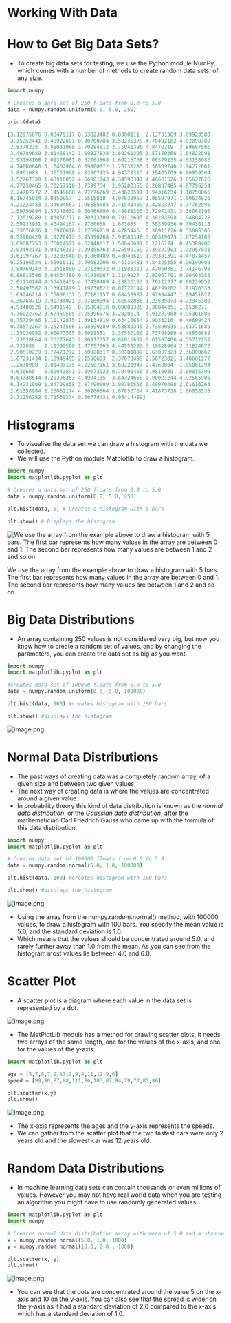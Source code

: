 # Working With Data

# How to Get Big Data Sets?

- To create big data sets for testing, we use the Python module NumPy, which comes with a number of methods to create random data sets, of any size.

```python
import numpy

# Creates a data set of 250 floats from 0.0 to 5.0
data = numpy.random.uniform(0.0, 5.0, 250)

print(data)
```

```python
[3.12975676 0.03479117 0.53023482 0.8300111  2.13731369 3.69923588
 3.35252441 0.48922601 0.30700784 3.58235378 4.70492182 4.02098789
 2.8378238  3.88031088 3.70284812 3.75041396 4.8470219  3.89687566
 3.46789689 3.81458142 1.19827838 3.69261305 3.57159366 1.64822591
 2.93198168 2.01376081 0.52763868 1.69215708 3.00379235 4.03158086
 4.74880846 3.16402964 0.39800872 1.25738285 1.36509746 2.94272061
 3.8961089  1.35751968 4.83667425 4.94379315 4.29405709 0.90959564
 3.52267339 1.60916052 4.66981743 4.34590347 4.46661526 3.65627825
 4.77250465 0.70257518 1.7399764  2.95280355 0.20837485 4.87796254
 2.24767772 2.14549668 4.97276269 2.43620591 1.94316734 3.18750066
 0.16745034 2.0350957  2.5515838  4.97838967 1.06597971 1.09634826
 4.21224453 2.34604667 1.96585885 2.41541409 3.42823247 4.37762996
 1.59759894 1.57248052 0.30466896 0.48088325 3.72972431 3.38062195
 2.13629289 1.83856211 4.80313309 0.79116693 4.38203598 1.04804728
 2.59233951 0.43494167 4.9760058  1.673055   0.56359936 0.79430113
 4.33676836 4.16976616 2.17696719 4.4785446  0.30911726 0.35065305
 0.55986429 4.19276413 3.45596268 2.99583348 3.00319075 1.67254105
 3.69007753 0.76014571 4.62448817 1.58645691 0.1216174  0.45389406
 2.03492131 3.04248233 3.29356763 3.25599159 2.39221903 1.72957031
 3.61997767 1.73203548 0.31860489 0.43040619 1.29381391 4.47874457
 0.25196524 1.55010112 3.79682006 0.45139481 4.84325355 0.96199909
 3.89769143 3.11518889 2.23139332 0.11981311 2.42050381 2.74146798
 0.86815506 3.64534389 0.41910967 2.1149927  2.02967701 0.90493153
 2.01130144 4.53410439 4.37450409 4.13836133 1.79112377 0.68239952
 2.50497562 0.13941899 2.19730522 0.07771144 4.46299202 1.81976333
 1.69246214 3.75008137 3.77181157 0.68458982 4.92994447 1.99451827
 4.36768719 2.92734021 3.97189594 1.66542836 1.23639873 4.72345388
 4.93408526 1.5491949  0.85804618 0.09089385 1.38844351 1.6536271
 4.76022762 3.67459505 3.25396075 3.2820014  4.91281068 4.95361506
 0.75729466 1.10142875 1.69134819 0.63416654 2.9033216  0.40699424
 0.78572267 0.25243586 1.08699289 0.58880345 3.73890035 1.63771689
 1.35030082 3.00673565 0.5081551  2.37556166 1.73768989 4.48850889
 1.23028864 0.26277643 2.86912357 0.81016637 0.01507406 4.55712152
 4.732889   2.11390598 1.47757565 4.44558203 3.19828964 2.31824675
 2.90610229 0.77471272 1.60928317 0.30181887 0.63087323 2.36000662
 1.07231434 1.18949495 2.1550603  2.37678499 2.56723821 3.48661177
 1.2638908  2.81497175 4.22607161 3.69221947 2.4768084  1.85061294
 4.636665   0.89943891 3.59073523 0.79496456 3.9816039  3.00015399
 0.63738644 3.20398383 4.4994135  3.64324658 0.90021244 4.92565905
 0.14231009 1.84709858 3.87790009 3.90786556 0.49970498 2.61616263
 2.61358984 2.26062174 4.30260564 1.67856734 4.41873738 1.66058535
 3.31256252 0.71530374 0.50778431 0.06414489]
```

# Histograms

- To visualise the data set we can draw a histogram with the data we collected.
- We will use the Python module Matplotlib to draw a histogram.

```python
import numpy
import matplotlib.pyplot as plt

# Creates a data set of 250 floats from 0.0 to 5.0
data = numpy.random.uniform(0.0, 5.0, 250) 

plt.hist(data, 5) # Creates a histogram with 5 bars

plt.show() # Displays the histogram
```

![We use the array from the example above to draw a histogram with 5 bars. The first bar represents how many values in the array are between 0 and 1. The second bar represents how many values are between 1 and 2 and so on.](Working%20With%20Data%20c5e8d5c3d64440b1824dae03f4973af4/Untitled.png)

We use the array from the example above to draw a histogram with 5 bars. The first bar represents how many values in the array are between 0 and 1. The second bar represents how many values are between 1 and 2 and so on.

# Big Data Distributions

- An array containing 250 values is not considered very big, but now you know how to create a random set of values, and by changing the parameters, you can create the data set as big as you want.

```python
import numpy
import matplotlib.pyplot as plt

#creates data set of 100000 floats from 0.0 to 5.0
data = numpy.random.uniform(0.0, 5.0, 100000)

plt.hist(data, 100) #creates histogram with 100 bars

plt.show() #displays the histogram
```

![image.png](Working%20With%20Data%20c5e8d5c3d64440b1824dae03f4973af4/image.png)

# Normal Data Distributions

- The past ways of creating data was a completely random array, of a given size and between two given values.
- The next way of creating data is where the values are concentrated around a given value.
- In probability theory this kind of data distribution is known as the *normal data distribution*, or the *Gaussian data distribution*, after the mathematician Carl Friedrich Gauss who came up with the formula of this data distribution.

```python
import numpy
import matplotlib.pyplot as plt

# Creates data set of 100000 floats from 0.0 to 5.0
data = numpy.random.normal(5.0, 1.0, 100000) 

plt.hist(data, 100) #creates histogram with 100 bars

plt.show() #displays the histogram
```

![image.png](Working%20With%20Data%20c5e8d5c3d64440b1824dae03f4973af4/image%201.png)

- Using the array from the numpy.random.normal() method, with 100000 values, to draw a histogram with 100 bars. You specify the mean value is 5.0, and the standard deviation is 1.0.
- Which means that the values should be concentrated around 5.0, and rarely further away than 1.0 from the mean. As you can see from the histogram most values lie between 4.0 and 6.0.

# Scatter Plot

- A scatter plot is a diagram where each value in the data set is represented by a dot.

![image.png](Working%20With%20Data%20c5e8d5c3d64440b1824dae03f4973af4/image%202.png)

- The MatPlotLib module has a method for drawing scatter plots, it needs two arrays of the same length, one for the values of the x-axis, and one for the values of the y-axis:

```python
import matplotlib.pyplot as plt

age = [5,7,8,7,2,17,2,9,4,11,12,9,6]
speed = [99,86,87,88,111,86,103,87,94,78,77,85,86]

plt.scatter(x,y)
plt.show()
```

![image.png](Working%20With%20Data%20c5e8d5c3d64440b1824dae03f4973af4/image%203.png)

- The x-axis represents the ages and the y-axis represents the speeds.
- We can gather from the scatter plot that the two fastest cars were only 2 years old and the slowest car was 12 years old.

# Random Data Distributions

- In machine learning data sets can contain thousands or even millions of values. However you may not have real world data when you are testing an algorithm you might have to use randomly generated values.

```python
import matplotlib.pyplot as plt
import numpy

# Creates normal data distribution array with mean of 5.0 and a standard deviation of 1.0
x = numpy.random.normal(5.0, 1.0, 1000) 
y = numpy.random.normal(10.0, 2.0 , 1000)

plt.scatter(x, y)
plt.show()
```

![image.png](Working%20With%20Data%20c5e8d5c3d64440b1824dae03f4973af4/image%204.png)

- You can see that the dots are concentrated around the value 5 on the x-axis and 10 on the y-axis. You can also see that the spread is wider on the y-axis as it had a standard deviation of 2.0 compared to the x-axis which has a standard deviation of 1.0.